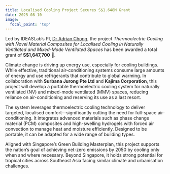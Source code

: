 ```yaml
---
title: Localised Cooling Project Secures S$1.648M Grant
date: 2025-08-10
image:
  focal_point: 'top'
---
```


Led by IDEASLab’s PI, [Dr Adrian Chong](/people/admin), the project *Thermoelectric Cooling with Novel Material Composites for Localised Cooling in Naturally Ventilated and Mixed-Mode Ventilated Spaces* has been awarded a total grant of **S$1,647,700** :tada:.

<!--more-->

Climate change is driving up energy use, especially for cooling buildings. While effective, traditional air-conditioning systems consume large amounts of energy and use refrigerants that contribute to global warming. In collaboration with **Surbana Jurong Pte Ltd** and **Kajima Corporation**, this project will develop a portable thermoelectric cooling system for naturally ventilated (NV) and mixed-mode ventilated (MMV) spaces, reducing reliance on air-conditioning and reserving its use as a last resort.

The system leverages thermoelectric cooling technology to deliver targeted, localised comfort—significantly cutting the need for full-space air-conditioning. It integrates advanced materials such as phase change material (PCM) composites and high-swelling hydrogels with forced air convection to manage heat and moisture efficiently. Designed to be portable, it can be adapted for a wide range of building types.

Aligned with Singapore’s Green Building Masterplan, this project supports the nation’s goal of achieving net-zero emissions by 2050 by cooling only when and where necessary. Beyond Singapore, it holds strong potential for tropical cities across Southeast Asia facing similar climate and urbanisation challenges.



